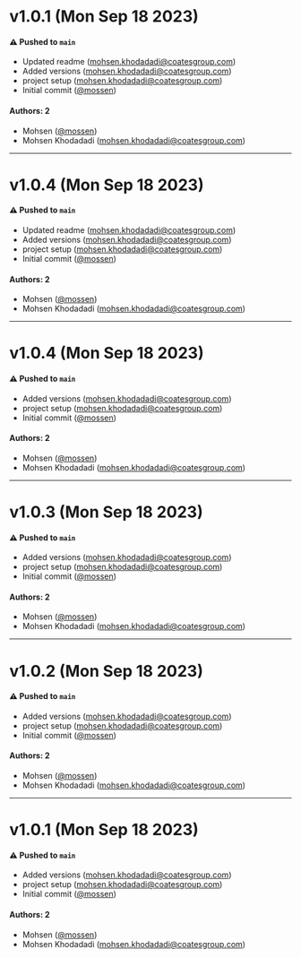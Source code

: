 # v1.0.1 (Mon Sep 18 2023)

#### ⚠️ Pushed to `main`

- Updated readme (mohsen.khodadadi@coatesgroup.com)
- Added versions (mohsen.khodadadi@coatesgroup.com)
- project setup (mohsen.khodadadi@coatesgroup.com)
- Initial commit ([@mossen](https://github.com/mossen))

#### Authors: 2

- Mohsen ([@mossen](https://github.com/mossen))
- Mohsen Khodadadi (mohsen.khodadadi@coatesgroup.com)

---

# v1.0.4 (Mon Sep 18 2023)

#### ⚠️ Pushed to `main`

- Updated readme (mohsen.khodadadi@coatesgroup.com)
- Added versions (mohsen.khodadadi@coatesgroup.com)
- project setup (mohsen.khodadadi@coatesgroup.com)
- Initial commit ([@mossen](https://github.com/mossen))

#### Authors: 2

- Mohsen ([@mossen](https://github.com/mossen))
- Mohsen Khodadadi (mohsen.khodadadi@coatesgroup.com)

---

# v1.0.4 (Mon Sep 18 2023)

#### ⚠️ Pushed to `main`

- Added versions (mohsen.khodadadi@coatesgroup.com)
- project setup (mohsen.khodadadi@coatesgroup.com)
- Initial commit ([@mossen](https://github.com/mossen))

#### Authors: 2

- Mohsen ([@mossen](https://github.com/mossen))
- Mohsen Khodadadi (mohsen.khodadadi@coatesgroup.com)

---

# v1.0.3 (Mon Sep 18 2023)

#### ⚠️ Pushed to `main`

- Added versions (mohsen.khodadadi@coatesgroup.com)
- project setup (mohsen.khodadadi@coatesgroup.com)
- Initial commit ([@mossen](https://github.com/mossen))

#### Authors: 2

- Mohsen ([@mossen](https://github.com/mossen))
- Mohsen Khodadadi (mohsen.khodadadi@coatesgroup.com)

---

# v1.0.2 (Mon Sep 18 2023)

#### ⚠️ Pushed to `main`

- Added versions (mohsen.khodadadi@coatesgroup.com)
- project setup (mohsen.khodadadi@coatesgroup.com)
- Initial commit ([@mossen](https://github.com/mossen))

#### Authors: 2

- Mohsen ([@mossen](https://github.com/mossen))
- Mohsen Khodadadi (mohsen.khodadadi@coatesgroup.com)

---

# v1.0.1 (Mon Sep 18 2023)

#### ⚠️ Pushed to `main`

- Added versions (mohsen.khodadadi@coatesgroup.com)
- project setup (mohsen.khodadadi@coatesgroup.com)
- Initial commit ([@mossen](https://github.com/mossen))

#### Authors: 2

- Mohsen ([@mossen](https://github.com/mossen))
- Mohsen Khodadadi (mohsen.khodadadi@coatesgroup.com)
